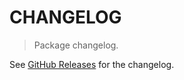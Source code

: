 # CHANGELOG

> Package changelog.

See [GitHub Releases](https://github.com/stdlib-js/ndarray-base-flag/releases) for the changelog.